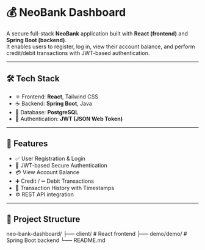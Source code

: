 # 💰 NeoBank Dashboard

A secure full-stack **NeoBank** application built with **React (frontend)** and **Spring Boot (backend)**.  
It enables users to register, log in, view their account balance, and perform credit/debit transactions with JWT-based authentication.

---

## 🛠️ Tech Stack

- ⚛️ Frontend: **React**, Tailwind CSS
- ☕ Backend: **Spring Boot**, Java
- 🐘 Database: **PostgreSQL**
- 🔐 Authentication: **JWT (JSON Web Token)**

---

## 🚀 Features

- ✅ User Registration & Login
- 🔐 JWT-based Secure Authentication
- 💳 View Account Balance
- ➕ Credit / ➖ Debit Transactions
- 📜 Transaction History with Timestamps
- ⚙️ REST API integration

---

## 📁 Project Structure

neo-bank-dashboard/
├── client/ # React frontend
├── demo/demo/ # Spring Boot backend
└── README.md


